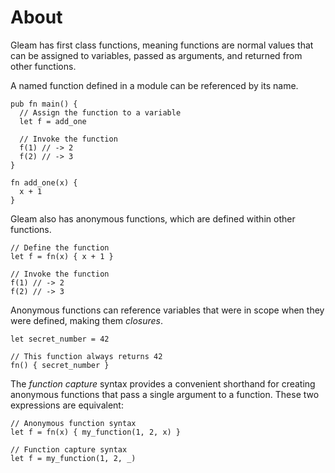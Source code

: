 # About

Gleam has first class functions, meaning functions are normal values that can be assigned to variables, passed as arguments, and returned from other functions.

A named function defined in a module can be referenced by its name.

```gleam
pub fn main() {
  // Assign the function to a variable
  let f = add_one
  
  // Invoke the function
  f(1) // -> 2
  f(2) // -> 3
}

fn add_one(x) {
  x + 1
}
```

Gleam also has anonymous functions, which are defined within other functions.

```gleam
// Define the function
let f = fn(x) { x + 1 }

// Invoke the function
f(1) // -> 2
f(2) // -> 3
```

Anonymous functions can reference variables that were in scope when they were defined, making them _closures_.

```gleam
let secret_number = 42

// This function always returns 42
fn() { secret_number }
```

The _function capture_ syntax provides a convenient shorthand for creating anonymous functions that pass a single argument to a function. These two expressions are equivalent:

```gleam
// Anonymous function syntax
let f = fn(x) { my_function(1, 2, x) }

// Function capture syntax
let f = my_function(1, 2, _)
```
